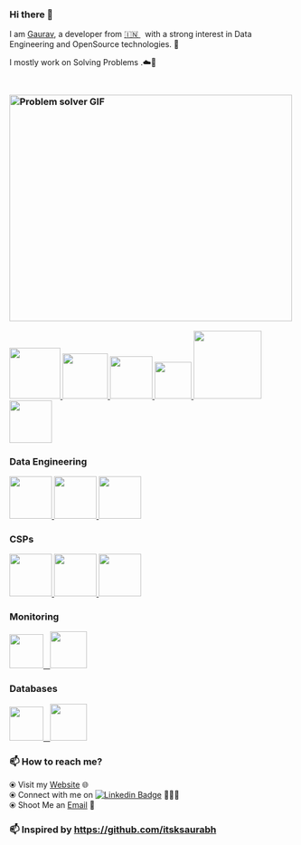 ### Hi there 👋

<!--
**gogi2811/gauravnlotekar** is a ✨ _special_ ✨ repository because its `README.md` (this file) appears on your GitHub profile.
-->

I am [Gaurav](https://www.gauravnlotekar.online/), a developer from [🇮🇳 ](https://en.wikipedia.org/wiki/India)&nbsp; with a strong interest in Data Engineering and OpenSource technologies. 🎯

I mostly work on Solving Problems .☁️🚀

<h3 align="left">
 <abc>
  
  <br>
    <img src="https://raw.githubusercontent.com/gogi2811/gogi2811/master/assets/me.gif" alt="Problem solver GIF" width="500" height="400">
 </abc>
</h3> 


<p float="left">
  <a href="https://python.org/" target="_blank" >
    <img src="https://raw.githubusercontent.com/gogi2811/gogi2811/master/assets/python.gif"  height="90" />
  </a>
  <a href="https://www.docker.com/" target="_blank" >
    <img src="https://raw.githubusercontent.com/gogi2811/gogi2811/master/assets/docker.gif"  height="80" /> 
  </a>
  <a href="https://kubernetes.io/" target="_blank" >
    <img src="https://raw.githubusercontent.com/gogi2811/gogi2811/master/assets/k8s.gif"  height="75" />
  </a>
  <a href="https://docs.gitlab.com/ee/ci/" target="_blank" >
    <img src="https://raw.githubusercontent.com/gogi2811/gogi2811/master/assets/cicd.gif"  height="65" />
  </a>
  <a href="https://www.terraform.io/" target="_blank" >
    <img src="https://raw.githubusercontent.com/gogi2811/gogi2811/master/assets/terraform.gif" width="120" />
  </a>
  <a href="https://www.pulumi.com/" target="_blank" >
    <img src="https://raw.githubusercontent.com/gogi2811/gogi2811/master/assets/pulumipus.svg"  height="75" />
  </a>
  
 </p>
  
### Data Engineering
<p float="left">
<a href="https://hadoop.apache.org/" target="_blank" >
    <img src="https://raw.githubusercontent.com/gogi2811/gogi2811/master/assets/hadoop.gif"  height="75" />
  </a>
  <a href="https://kafka.apache.org/" target="_blank" >
    <img src="https://raw.githubusercontent.com/gogi2811/gogi2811/master/assets/apache-kafka.png"  height="75" />
  </a>
   <a href="https://spark.apache.org/" target="_blank" >
    <img src="https://raw.githubusercontent.com/gogi2811/gogi2811/master/assets/spark.png"  height="75" />
  </a>
</p>

### CSPs
  
 <p float="left">
   <a href="https://aws.amazon.com/" target="_blank" >
      <img src="https://raw.githubusercontent.com/gogi2811/gogi2811/master/assets/aws.gif"  height="75" />
    </a>
  <a href="https://azure.microsoft.com/en-in/" target="_blank" >
    <img src="https://raw.githubusercontent.com/gogi2811/gogi2811/master/assets/azure.gif"  height="75" />
  </a>
    <a href="https://www.cloudfoundry.org/" target="_blank" >
    <img src="https://raw.githubusercontent.com/gogi2811/gogi2811/master/assets/cf.png"  height="75" />
  </a>
 </p>
  
### Monitoring
  
 <p float="left">
  <a href="https://grafana.com/" target="_blank" >
    <img src="https://raw.githubusercontent.com/gogi2811/gogi2811/master/assets/grafana.gif" height="60" />&nbsp;&nbsp;
  </a>
  <a href="https://prometheus.io/" target="_blank" >
    <img src="https://raw.githubusercontent.com/gogi2811/gogi2811/master/assets/prometheus.gif" height="65" />
  </a>

</p>

### Databases
  
 <p float="left">
  <a href="https://www.mongodb.com/" target="_blank" >
    <img src="https://raw.githubusercontent.com/gogi2811/gogi2811/master/assets/mongo.gif" height="60" />&nbsp;&nbsp;
  </a>
  <a href="https://druid.apache.org/" target="_blank" >
    <img src="https://raw.githubusercontent.com/gogi2811/gogi2811/master/assets/druid.jpeg" height="65" />
  </a>

</p>

### 📫 How to reach me? 

  ⦿ Visit my [Website](https://www.gauravnlotekar.online) 🌐 <br>
  ⦿ Connect with me on [![Linkedin Badge](https://img.shields.io/badge/-sivramshastri-blue?style=flat-square&logo=Linkedin&logoColor=white&link=https://www.linkedin.com/in/gaurav-lotekar-57080565/)](https://www.linkedin.com/in/gaurav-lotekar-57080565/) 👨🏻‍💻 <br>
  ⦿ Shoot Me an [Email](mailto:gauravnlotekar@gmail.com) 💌 <br>
  
### 📫 Inspired by  https://github.com/itsksaurabh
